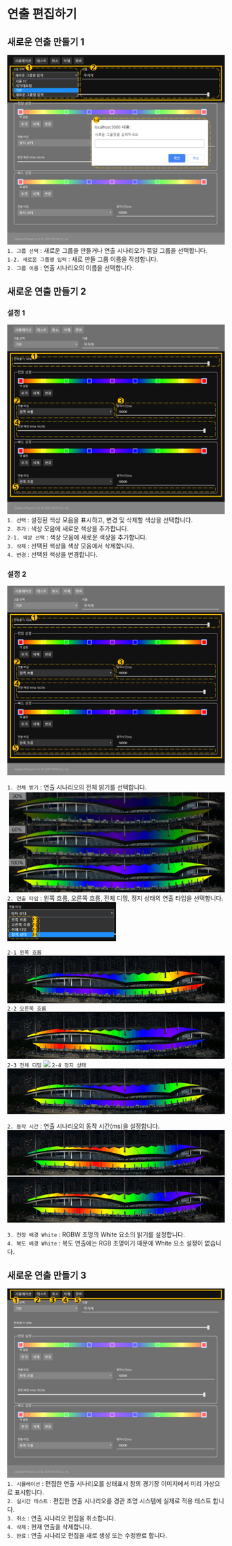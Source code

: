 연출 편집하기
==========
새로운 연출 만들기 1
----------
![](image/set/새로운연출만들기1.png)
`1. 그룹 선택` : 새로운 그룹을 만들거나 연출 시나리오가 묶일 그룹을 선택합니다.<br>
`1-2. 새로운 그룹명 입력` : 새로 만들 그룹 이름을 작성합니다.<br>
`2. 그룹 이름` : 연출 시나리오의 이름을 선택합니다.<br>


새로운 연출 만들기 2
----------
### 설정 1
![](image/set/새로운연출만들기2-1.png)
`1. 선택` : 설정된 색상 모음을 표시하고, 변경 및 삭제할 색상을 선택합니다.<br>
`2. 추가` : 색상 모음에 새로운 색상을 추가합니다.<br>
`2-1. 색상 선택` : 색상 모음에 새로운 색상을 추가합니다.<br>
`3. 삭제` : 선택된 색상을 색상 모음에서 삭제합니다.<br>
`4. 변경` : 선택된 색상을 변경합니다.<br>

### 설정 2
![](image/set/새로운연출만들기2-2.png)

`1. 전체 밝기` : 연출 시나리오의 전체 밝기를 선택합니다.<br>
![](image/set/전체밝기.png)
`2. 연출 타입` : 왼쪽 흐름, 오른쪽 흐름, 전체 디밍, 정지 상태의 연출 타입을 선택합니다.<br>
<img src = 'image/set/연출타입.png' width = '50%' height = '50%' />

`2-1 왼쪽 흐름`
![](image/set/왼쪽흐름.gif)
`2-2 오른쪽 흐름`
![](image/set/오른쪽흐름.gif)
`2-3 전체 디밍`
![](image/set/전체디밍.gif)
`2-4 정지 상태`
![](image/set/정지상태.png)

`2. 동작 시간` : 연출 시나리오의 동작 시간(ms)을 설정합니다.<br>
![](image/set/동작시간-1.gif)
![](image/set/동작시간-2.gif)

`3. 천장 배경 White` : RGBW 조명의 White 요소의 밝기를 설정합니다.<br>
`4. 복도 배경 White` : 복도 연출에는 RGB 조명이기 때문에 White 요소 설정이 없습니다.<br>

새로운 연출 만들기 3
----------
![](image/set/새로운연출만들기3.png)
`1. 시뮬레이션` : 편집한 연출 시나리오를 상태표시 창의 경기장 이미지에서 미리 가상으로 표시합니다.<br>
`2. 실시간 테스트` : 편집한 연출 시나리오를 경관 조명 시스템에 실제로 적용 테스트 합니다.<br>
`3. 취소` : 연출 시나리오 편집을 취소합니다.<br>
`4. 삭제` : 현재 연출을 삭제합니다.<br>
`5. 완료` : 연출 시나리오 편집을 새로 생성 또는 수정완료 합니다.<br>
